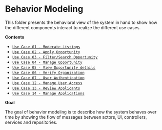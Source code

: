 # Behavior Modeling 

This folder presents the behavioral view of the system in hand to show how the different components interact to realize the different use cases. 

**Contents**
- [`Use Case 01 - Moderate Listings`](UC-01-sequence-diagram.png)
- [`Use Case 02 - Apply Opportunity`](UC02_apply_opportunity)
- [`Use Case 03 - Filter/Search Opportunity`](UC03_filter_search_opportunity)
- [`Use Case 04 - Manage Opportunity`](UC04_manage_opportunities)
-  [`Use Case 05 - View Opportunity details`](UC05_view_opportunity_details.png)
- [`Use Case 06 - Verify Organization`](UC06_verify_organization.png)
- [`Use Case 07 - User Authentication`](UC07_user_authentication.png)
- [`Use Case 12 - Manage User Access`](UC-12-sequence-diagram.png)
- [`Use Case 13 - Review Applicants`](UC-13-sequence-diagram.png)
- [`Use Case 14 - Manage Applications`](UC-14-sequence-diagram.png)


**Goal**

The goal of behavior modeling is to describe how the system behaves over time by showing the flow of messages between actors, UI, controllers, services and repositories. 

